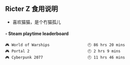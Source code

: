 ## Ricter Z 食用说明
- 喜欢猫猫，是个冇猫孤儿

<!-- steam-box start -->
#### - Steam playtime leaderboard
```text
🎮 World of Warships                 🕘 86 hrs 20 mins
🎮 Portal 2                          🕘 2 hrs 9 mins
🎮 Cyberpunk 2077                    🕘 11 hrs 46 mins
```
<!-- Powered by https://github.com/YouEclipse/steam-box . -->
<!-- steam-box end -->
